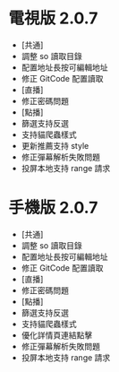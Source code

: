 # 電視版 2.0.7

* [共通]
* 調整 so 讀取目錄
* 配置地址長按可編輯地址
* 修正 GitCode 配置讀取
* [直播]
* 修正密碼問題
* [點播]
* 篩選支持反選
* 支持貓爬蟲樣式
* 更新推薦支持 style
* 修正彈幕解析失敗問題
* 投屏本地支持 range 請求

# 手機版 2.0.7

* [共通]
* 調整 so 讀取目錄
* 配置地址長按可編輯地址
* 修正 GitCode 配置讀取
* [直播]
* 修正密碼問題
* [點播]
* 篩選支持反選
* 支持貓爬蟲樣式
* 優化詳情頁連結點擊
* 修正彈幕解析失敗問題
* 投屏本地支持 range 請求